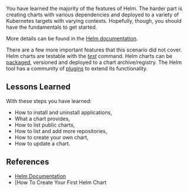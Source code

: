 You have learned the majority of the features of Helm. The harder part is creating charts with various dependencies and deployed to a variety of Kubernetes targets with varying contexts. Hopefully, though, you should have the fundamentals to get started.

More details can be found in the [Helm documentation](http://www.helm.sh/).

There are a few more important features that this scenario did not cover. Helm charts are testable with the [_test_](https://docs.helm.sh/helm/helm_test/) command. Helm charts can be [packaged](https://docs.helm.sh/helm/#helm-package), versioned and deployed to a chart archive/registry. The Helm tool has a community of [plugins](https://docs.helm.sh/helm/#helm-plugin-list) to extend its functionality.

## Lessons Learned ##

With these steps you have learned:

- How to install and uninstall applications,
- What a chart provides,
- How to list public charts,
- How to list and add more repositories,
- How to create your own chart,
- How to update a chart.

## References ##

- [Helm Documentation](http://www.helm.sh/)
- [How To Create Your First Helm Chart
